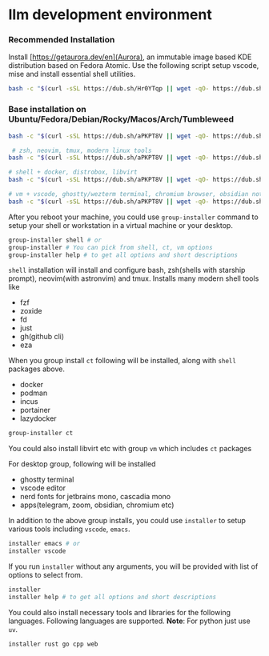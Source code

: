 # Ilm development environment

### Recommended Installation

Install [https://getaurora.dev/en](Aurora), an immutable image based KDE distribution based on Fedora Atomic. Use the following script setup vscode, mise and install essential shell utilities.

```bash
bash -c "$(curl -sSL https://dub.sh/Hr0YTqp || wget -qO- https://dub.sh/Hr0YTqp)"
```

### Base installation on Ubuntu/Fedora/Debian/Rocky/Macos/Arch/Tumbleweed

```bash
bash -c "$(curl -sSL https://dub.sh/aPKPT8V || wget -qO- https://dub.sh/aPKPT8V)"

 # zsh, neovim, tmux, modern linux tools
bash -c "$(curl -sSL https://dub.sh/aPKPT8V || wget -qO- https://dub.sh/aPKPT8V)" -- shell

# shell + docker, distrobox, libvirt
bash -c "$(curl -sSL https://dub.sh/aPKPT8V || wget -qO- https://dub.sh/aPKPT8V)" -- vm

# vm + vscode, ghostty/wezterm terminal, chromium browser, obsidian note taking app, etc
bash -c "$(curl -sSL https://dub.sh/aPKPT8V || wget -qO- https://dub.sh/aPKPT8V)" -- desktop
```

After you reboot your machine, you could use `group-installer` command to setup your shell or workstation in a virtual machine or your desktop.

```bash
group-installer shell # or
group-installer # You can pick from shell, ct, vm options
group-installer help # to get all options and short descriptions
```

`shell` installation will install and configure bash, zsh(shells with starship prompt), neovim(with astronvim) and tmux. Installs many modern shell tools like

- fzf
- zoxide
- fd
- just
- gh(github cli)
- eza

When you group install `ct` following will be installed, along with `shell` packages above.

- docker
- podman
- incus
- portainer
- lazydocker

```bash
group-installer ct
```
You could also install libvirt etc with group `vm` which includes `ct` packages

For desktop group, following will be installed

- ghostty terminal
- vscode editor
- nerd fonts for jetbrains mono, cascadia mono
- apps(telegram, zoom, obsidian, chromium etc)

In addition to the above group installs, you could use `installer` to setup various tools including `vscode`, `emacs`.

```bash
installer emacs # or
installer vscode
```

If you run `installer` without any arguments, you will be provided with list of options to select from.

```bash
installer
installer help # to get all options and short descriptions
```

You could also install necessary tools and libraries for the following languages.
Following languages are supported. **Note**: For python just use `uv`.

```bash
installer rust go cpp web
```
